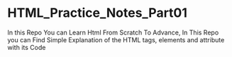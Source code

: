 # HTML_Practice_Notes_Part01
In this Repo You can Learn Html From Scratch To Advance, In This Repo you can Find Simple Explanation of the HTML tags, elements and attribute with its Code 
